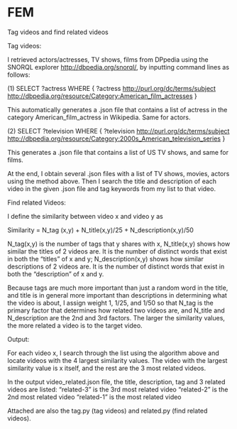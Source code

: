 FEM
===

Tag videos and find related videos

Tag videos:

 I retrieved actors/actresses, TV shows, films from DPpedia using the SNORQL explorer http://dbpedia.org/snorql/, by inputting command lines as follows: 

(1) 
SELECT ?actress WHERE { ?actress <http://purl.org/dc/terms/subject> <http://dbpedia.org/resource/Category:American_film_actresses> }

This automatically generates a .json file that contains a list of actress in the category American_film_actress in Wikipedia. Same for actors.

 (2)
SELECT ?television WHERE { ?television <http://purl.org/dc/terms/subject> <http://dbpedia.org/resource/Category:2000s_American_television_series> }

This generates a .json file that contains a list of US TV shows, and same for films.

At the end, I obtain several .json files with a  list of  TV shows, movies, actors using the method above. Then I search the title and description of each video in the given .json file and tag keywords from my list to that video.


Find related Videos:

I define the similarity between video x and video y as

Similarity = N_tag (x,y) + N_title(x,y)/25 + N_description(x,y)/50

N_tag(x,y) is the number of tags that y shares with x,
N_title(x,y) shows how similar the titles of 2 videos are. It is the number of distinct words that exist in both the “titles” of x and y;
N_description(x,y) shows how similar descriptions of 2 videos are. It is the number of distinct words that exist in both the “description” of x and y.

Because tags are much more important than just a random word in the title, and title is in general more important than descriptions in determining what the video is about, I assign weight 1, 1/25, and 1/50 so that N_tag is the primary factor that determines how related two videos are, and N_title and N_description are the 2nd and 3rd factors.  The larger the similarity values, the more related a video is to the target video.


Output:

For each video x, I search through the list using the algorithm above and locate videos with the 4 largest similarity values. The video with the largest similarity value is x itself, and the rest are the 3 most related videos. 

In the output video_related.json file, the title, description, tag and 3 related videos are listed:
“related-3” is the 3rd most related video
“related-2” is the 2nd most related video
“related-1” is the most related video

Attached are also the tag.py (tag videos) and related.py (find related videos).
